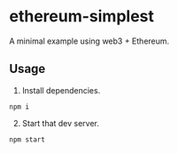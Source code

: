 # ethereum-simplest

A minimal example using web3 + Ethereum.

## Usage

1. Install dependencies.
```
npm i
```

2. Start that dev server.

```
npm start
```
